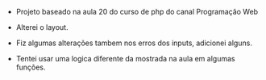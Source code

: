 - Projeto baseado na aula 20 do curso de php do canal Programação Web

- Alterei o layout.
- Fiz algumas alterações tambem nos erros dos inputs, adicionei alguns.
- Tentei usar uma logica diferente da mostrada na aula em algumas funções.